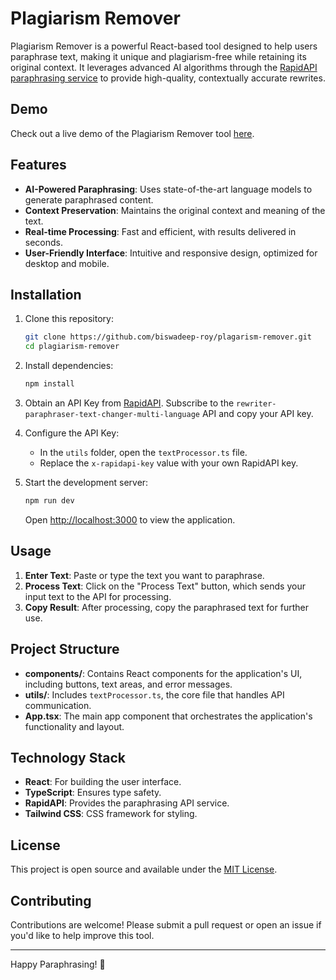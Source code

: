 
# Plagiarism Remover

Plagiarism Remover is a powerful React-based tool designed to help users paraphrase text, making it unique and plagiarism-free while retaining its original context. It leverages advanced AI algorithms through the [RapidAPI paraphrasing service](https://rapidapi.com/) to provide high-quality, contextually accurate rewrites.

## Demo

Check out a live demo of the Plagiarism Remover tool [here](https://plagarism-remover.vercel.app/).

## Features

- **AI-Powered Paraphrasing**: Uses state-of-the-art language models to generate paraphrased content.
- **Context Preservation**: Maintains the original context and meaning of the text.
- **Real-time Processing**: Fast and efficient, with results delivered in seconds.
- **User-Friendly Interface**: Intuitive and responsive design, optimized for desktop and mobile.

## Installation

1. Clone this repository:

   ```bash
   git clone https://github.com/biswadeep-roy/plagarism-remover.git
   cd plagiarism-remover
   ```

2. Install dependencies:

   ```bash
   npm install
   ```

3. Obtain an API Key from [RapidAPI](https://rapidapi.com/). Subscribe to the `rewriter-paraphraser-text-changer-multi-language` API and copy your API key.

4. Configure the API Key:
   - In the `utils` folder, open the `textProcessor.ts` file.
   - Replace the `x-rapidapi-key` value with your own RapidAPI key.

5. Start the development server:

   ```bash
   npm run dev
   ```

   Open [http://localhost:3000](http://localhost:3000) to view the application.

## Usage

1. **Enter Text**: Paste or type the text you want to paraphrase.
2. **Process Text**: Click on the "Process Text" button, which sends your input text to the API for processing.
3. **Copy Result**: After processing, copy the paraphrased text for further use.

## Project Structure

- **components/**: Contains React components for the application's UI, including buttons, text areas, and error messages.
- **utils/**: Includes `textProcessor.ts`, the core file that handles API communication.
- **App.tsx**: The main app component that orchestrates the application's functionality and layout.

## Technology Stack

- **React**: For building the user interface.
- **TypeScript**: Ensures type safety.
- **RapidAPI**: Provides the paraphrasing API service.
- **Tailwind CSS**: CSS framework for styling.

## License

This project is open source and available under the [MIT License](./LICENSE).

## Contributing

Contributions are welcome! Please submit a pull request or open an issue if you'd like to help improve this tool.

---

Happy Paraphrasing! 🎉
